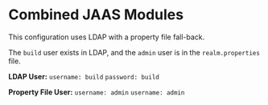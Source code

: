 Combined JAAS Modules
=====================

This configuration uses LDAP with a property file fall-back.

The `build` user exists in LDAP, and the `admin` user is in the `realm.properties` file.

**LDAP User:**
`username: build`
`password: build`

**Property File User:**
`username: admin`
`username: admin`